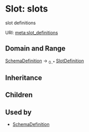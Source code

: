 # Slot: slots


slot definitions

URI: [meta:slot_definitions](https://w3id.org/biolink/biolinkml/meta/slot_definitions)
## Domain and Range

[SchemaDefinition](SchemaDefinition.md) ->  <sub>0..*</sub> [SlotDefinition](SlotDefinition.md)
## Inheritance

## Children

## Used by

 * [SchemaDefinition](SchemaDefinition.md)
